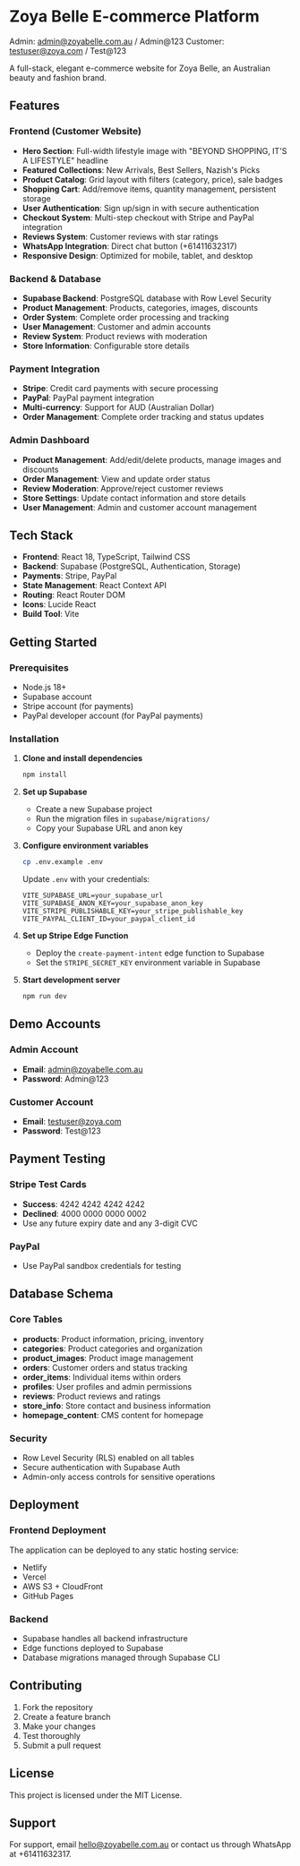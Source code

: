# Zoya Belle E-commerce Platform
Admin: admin@zoyabelle.com.au / Admin@123
Customer: testuser@zoya.com / Test@123

A full-stack, elegant e-commerce website for Zoya Belle, an Australian beauty and fashion brand.

## Features

### Frontend (Customer Website)
- **Hero Section**: Full-width lifestyle image with "BEYOND SHOPPING, IT'S A LIFESTYLE" headline
- **Featured Collections**: New Arrivals, Best Sellers, Nazish's Picks
- **Product Catalog**: Grid layout with filters (category, price), sale badges
- **Shopping Cart**: Add/remove items, quantity management, persistent storage
- **User Authentication**: Sign up/sign in with secure authentication
- **Checkout System**: Multi-step checkout with Stripe and PayPal integration
- **Reviews System**: Customer reviews with star ratings
- **WhatsApp Integration**: Direct chat button (+61411632317)
- **Responsive Design**: Optimized for mobile, tablet, and desktop

### Backend & Database
- **Supabase Backend**: PostgreSQL database with Row Level Security
- **Product Management**: Products, categories, images, discounts
- **Order System**: Complete order processing and tracking
- **User Management**: Customer and admin accounts
- **Review System**: Product reviews with moderation
- **Store Information**: Configurable store details

### Payment Integration
- **Stripe**: Credit card payments with secure processing
- **PayPal**: PayPal payment integration
- **Multi-currency**: Support for AUD (Australian Dollar)
- **Order Management**: Complete order tracking and status updates

### Admin Dashboard
- **Product Management**: Add/edit/delete products, manage images and discounts
- **Order Management**: View and update order status
- **Review Moderation**: Approve/reject customer reviews
- **Store Settings**: Update contact information and store details
- **User Management**: Admin and customer account management

## Tech Stack

- **Frontend**: React 18, TypeScript, Tailwind CSS
- **Backend**: Supabase (PostgreSQL, Authentication, Storage)
- **Payments**: Stripe, PayPal
- **State Management**: React Context API
- **Routing**: React Router DOM
- **Icons**: Lucide React
- **Build Tool**: Vite

## Getting Started

### Prerequisites
- Node.js 18+ 
- Supabase account
- Stripe account (for payments)
- PayPal developer account (for PayPal payments)

### Installation

1. **Clone and install dependencies**
   ```bash
   npm install
   ```

2. **Set up Supabase**
   - Create a new Supabase project
   - Run the migration files in `supabase/migrations/`
   - Copy your Supabase URL and anon key

3. **Configure environment variables**
   ```bash
   cp .env.example .env
   ```
   
   Update `.env` with your credentials:
   ```
   VITE_SUPABASE_URL=your_supabase_url
   VITE_SUPABASE_ANON_KEY=your_supabase_anon_key
   VITE_STRIPE_PUBLISHABLE_KEY=your_stripe_publishable_key
   VITE_PAYPAL_CLIENT_ID=your_paypal_client_id
   ```

4. **Set up Stripe Edge Function**
   - Deploy the `create-payment-intent` edge function to Supabase
   - Set the `STRIPE_SECRET_KEY` environment variable in Supabase

5. **Start development server**
   ```bash
   npm run dev
   ```

## Demo Accounts

### Admin Account
- **Email**: admin@zoyabelle.com.au
- **Password**: Admin@123

### Customer Account  
- **Email**: testuser@zoya.com
- **Password**: Test@123

## Payment Testing

### Stripe Test Cards
- **Success**: 4242 4242 4242 4242
- **Declined**: 4000 0000 0000 0002
- Use any future expiry date and any 3-digit CVC

### PayPal
- Use PayPal sandbox credentials for testing

## Database Schema

### Core Tables
- **products**: Product information, pricing, inventory
- **categories**: Product categories and organization
- **product_images**: Product image management
- **orders**: Customer orders and status tracking
- **order_items**: Individual items within orders
- **profiles**: User profiles and admin permissions
- **reviews**: Product reviews and ratings
- **store_info**: Store contact and business information
- **homepage_content**: CMS content for homepage

### Security
- Row Level Security (RLS) enabled on all tables
- Secure authentication with Supabase Auth
- Admin-only access controls for sensitive operations

## Deployment

### Frontend Deployment
The application can be deployed to any static hosting service:
- Netlify
- Vercel  
- AWS S3 + CloudFront
- GitHub Pages

### Backend
- Supabase handles all backend infrastructure
- Edge functions deployed to Supabase
- Database migrations managed through Supabase CLI

## Contributing

1. Fork the repository
2. Create a feature branch
3. Make your changes
4. Test thoroughly
5. Submit a pull request

## License

This project is licensed under the MIT License.

## Support

For support, email hello@zoyabelle.com.au or contact us through WhatsApp at +61411632317.